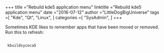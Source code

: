 +++ 
title ="Rebuild kde5 application menu" 
linktitle ="Rebuild kde5 application menu" 
date ="2016-07-12" 
author ="LittleDogBigUniverse"
tags =[ "Kde", "Qt", "Linux",  ] 
categories =[ "SysAdmin",  ] 
+++ 

Sometimes KDE likes to remember apps that have been moved or removed.  Run this to refresh:

```less

 kbuildsycoca5

``` 

